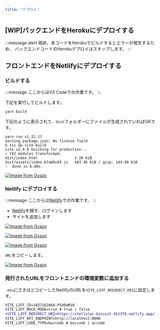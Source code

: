 ```yaml
---
title: "デプロイ"
---
```


## [WIP]バックエンドをHerokuにデプロイする

:::message alert
現状、本コードをHerokuでビルドするとエラーが発生するため、
バックエンドコードのHerokuデプロイはスキップします。
:::

## フロントエンドをNetlifyにデプロイする

### ビルドする

:::message
ここからはVS Codeでの作業です。
:::

下記を実行してビルドします。

```bash
yarn build
```

下記のように表示されて、`dist`フォルダーにファイルが生成されていればOKです。

```log
yarn run v1.22.17
warning package.json: No license field
$ tsc && vite build
vite v2.9.9 building for production...
✓ 742 modules transformed.
dist/index.html                 2.20 KiB
dist/assets/index.b7ab0c04.js   483.36 KiB / gzip: 144.86 KiB
✨  Done in 6.08s.
```

[![Image from Gyazo](https://i.gyazo.com/361077db0c17057a36b29feb95e5241f.png)](https://gyazo.com/361077db0c17057a36b29feb95e5241f)

### Netlify にデプロイする

:::message
ここからは[Netlify](https://www.netlify.com/)での作業です。
:::

- [Netlify](https://www.netlify.com/)を開き、ログインします
- サイトを追加します

[![Image from Gyazo](https://i.gyazo.com/929f76e20b42ebf16c1687874f76f8af.png)](https://gyazo.com/929f76e20b42ebf16c1687874f76f8af)

[![Image from Gyazo](https://i.gyazo.com/2cf9382527729992a242e078681cf155.png)](https://gyazo.com/2cf9382527729992a242e078681cf155)

[![Image from Gyazo](https://i.gyazo.com/7aa090e4c5f53d7580237b5d0ce52dad.png)](https://gyazo.com/7aa090e4c5f53d7580237b5d0ce52dad)

`URL`をコピーします。

[![Image from Gyazo](https://i.gyazo.com/05b4f00e3a3d4e92ed11a2ab48adba33.png)](https://gyazo.com/05b4f00e3a3d4e92ed11a2ab48adba33)

### 発行されたURLをフロントエンドの環境変数に追加する

`.env`にさきほどコピーしたNetlifyのURLを`VITE_LIFF_REDIRECT_URI`に設定します。

```diff
VITE_LIFF_ID=1657262868-P5XDwM10
VITE_LIFF_MOCK_MODE=true # true | false
+VITE_LIFF_REDIRECT_URI=https://stellular-biscuit-5b1376.netlify.app/
VITE_LIFF_API_ENDPOINT=http://localhost:8000
VITE_LIFF_CODE_TYPE=barcode # barcode | qrcode
```

